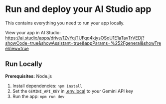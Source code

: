 # Run and deploy your AI Studio app

This contains everything you need to run your app locally.

View your app in AI Studio: https://ai.studio/apps/drive/1ZvYqjTUFqq4kjysOSoU1E1aTavTrVEDj?showCode=true&showAssistant=true&appParams=%252Fgeneral&showTreeView=true

## Run Locally

**Prerequisites:**  Node.js


1. Install dependencies:
   `npm install`
2. Set the `GEMINI_API_KEY` in [.env.local](.env.local) to your Gemini API key
3. Run the app:
   `npm run dev`
